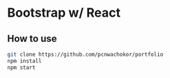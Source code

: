 # Bootstrap w/ React


## How to use

```sh
git clone https://github.com/pcnwachokor/portfolio
npm install
npm start
```
